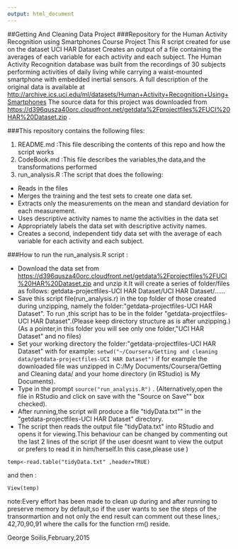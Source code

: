 ```yaml
---
output: html_document
---
```

##Getting And Cleaning Data Project 
###Repository for the Human Activity Recognition using Smartphones Course Project
This R script created for use on the dataset UCI HAR Dataset 
Creates an output of a file containing the averages of each variable for
each activity and each subject.
The Human Activity Recognition database was built from the recordings of 30 subjects performing activities of daily living while carrying a waist-mounted smartphone with embedded inertial sensors.
A full description of the original data is available at  <http://archive.ics.uci.edu/ml/datasets/Human+Activity+Recognition+Using+Smartphones> 
The source data for this project was downloaded from <https://d396qusza40orc.cloudfront.net/getdata%2Fprojectfiles%2FUCI%20HAR%20Dataset.zip> .

###This repository contains the following files:

1. README.md   :This file describing the contents of this repo and how the script works
2. CodeBook.md  :This file describes the variables,the data,and the transformations performed 
3. run_analysis.R :The script that does the following:   
      
* Reads in the files      
* Merges the training and the test sets to create one data set.   
* Extracts only the measurements on the mean and standard deviation for each measurement.   
* Uses descriptive activity names to name the activities in the data set   
* Appropriately labels the data set with descriptive activity names.  
* Creates a second, independent tidy data set with the average of each variable for each activity and each subject.    

###How to run the  run_analysis.R script :  
* Download the data set from <https://d396qusza40orc.cloudfront.net/getdata%2Fprojectfiles%2FUCI%20HAR%20Dataset.zip> and unzip it.It will create a series of folder/files as follows: getdata-projectfiles-UCI HAR Dataset/UCI HAR Dataset/......
*	Save this script file(run_analysis.r) in the top folder of those created during unzipping, 
namely the folder:"getdata-projectfiles-UCI HAR Dataset". To run ,this script has to be in the folder "getdata-projectfiles-UCI HAR Dataset".(Please keep directory structure as is after unzipping.)  
(As a pointer,in this folder you will see only one folder,"UCI HAR Dataset" and no files)
*	Set your working directory the folder:"getdata-projectfiles-UCI HAR Dataset" with for example: 
```setwd("~/Coursera/Getting and cleaning data/getdata-projectfiles-UCI HAR Dataset")``` if for example the downloaded file was unzipped in C:/My Documents/Coursera/Getting and Cleaning data/
and your home directory (in RStudio) is My Documents).
*	Type in the prompt  ```source("run_analysis.R")``` .
(Alternatively,open the file in RStudio and click on save with the "Source on Save"" box checked).
* After running,the script will produce a file "tidyData.txt"" in the "getdata-projectfiles-UCI HAR Dataset" directory.
* The script then reads the output file "tidyData.txt" into RStudio and opens it for viewing.This behaviour can be changed by commenting out the last 2 lines of the script (if the user doesnt want to view the output or prefers to read it in him/herself.In this case,please use )
``` 
temp<-read.table("tidyData.txt" ,header=TRUE)
```
and then :
```
View(temp)
```   
note:Every effort has been made to clean up during and after running to preserve memory by default,so if the user wants to see the steps of the transormartion and not only the end result can comment out these lines,: 42,70,90,91 where the calls for the function rm() reside.

George Soilis,February,2015
